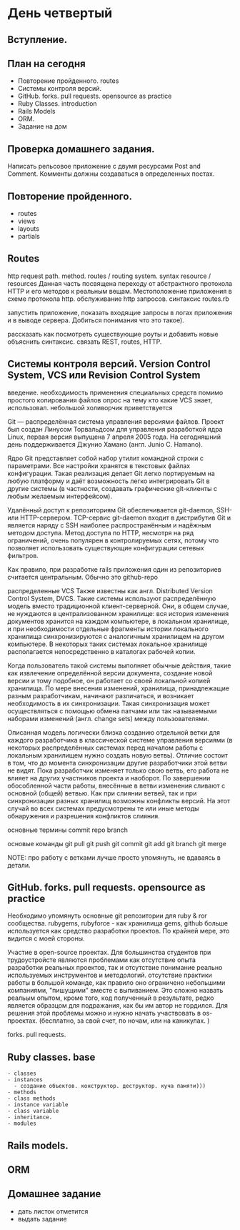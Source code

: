 # День четвертый
## Вступление.  

## План на сегодня

* Повторение пройденного. routes
* Системы контроля версий.
* GitHub. forks. pull requests. opensource as practice
* Ruby Classes. introduction
* Rails Models
* ORM.
* Задание на дом

## Проверка домашнего задания.
  Написать рельсовое приложение с двумя ресурсами Post and Comment. 
  Комменты должны создаваться в определенных постах.

## Повторение пройденного.
  - routes
  - views
  - layouts
  - partials

## Routes
  http request path. method.
  routes / routing system.
  syntax
  resource / resources
  Данная часть посвящена переходу от абстрактного протокола HTTP и его методов к реальным вещам. Местоположение приложения в схеме протокола http.
  обслуживание http запросов. синтаксис routes.rb

  запустить приложение, показать входящие запросы в логах приложения и в выводе сервера. Добиться понимания что это такое).

  рассказать как посмотреть существующие роуты и добавить новые
  объяснить синтаксис.
  связать REST, routes, HTTP.

## Системы контроля версий. Version Control System, VCS или Revision Control System
  введение. необходимость применения специальных средств помимо простого копирования файлов
  опрос на тему кто какие VCS знает, использовал. небольшой холиворчик приветствуется

  Git — распределённая система управления версиями файлов. Проект был создан Линусом Торвальдсом для управления разработкой ядра Linux, первая версия выпущена 7 апреля 2005 года. На сегодняшний день поддерживается Джунио Хамано (англ. Junio C. Hamano).

  Ядро Git представляет собой набор утилит командной строки с параметрами. Все настройки хранятся в текстовых файлах конфигурации. Такая реализация делает Git легко портируемым на любую платформу и даёт возможность легко интегрировать Git в другие системы (в частности, создавать графические git-клиенты с любым желаемым интерфейсом).

  Удалённый доступ к репозиториям Git обеспечивается git-daemon, SSH- или HTTP-сервером. TCP-сервис git-daemon входит в дистрибутив Git и является наряду с SSH наиболее распространённым и надёжным методом доступа. Метод доступа по HTTP, несмотря на ряд ограничений, очень популярен в контролируемых сетях, потому что позволяет использовать существующие конфигурации сетевых фильтров.

 Как правило, при разработке rails приложения  один из репозиториев считается центральным. Обычно это github-repo

 распределенные VCS
 Также известны как англ. Distributed Version Control System, DVCS. Такие системы используют распределённую модель вместо традиционной клиент-серверной. Они, в общем случае, не нуждаются в централизованном хранилище: вся история изменения документов хранится на каждом компьютере, в локальном хранилище, и при необходимости отдельные фрагменты истории локального хранилища синхронизируются с аналогичным хранилищем на другом компьютере. В некоторых таких системах локальное хранилище располагается непосредственно в каталогах рабочей копии.

 Когда пользователь такой системы выполняет обычные действия, такие как извлечение определённой версии документа, создание новой версии и тому подобное, он работает со своей локальной копией хранилища. По мере внесения изменений, хранилища, принадлежащие разным разработчикам, начинают различаться, и возникает необходимость в их синхронизации. Такая синхронизация может осуществляться с помощью обмена патчами или так называемыми наборами изменений (англ. change sets) между пользователями.

 Описанная модель логически близка созданию отдельной ветки для каждого разработчика в классической системе управления версиями (в некоторых распределённых системах перед началом работы с локальным хранилищем нужно создать новую ветвь). Отличие состоит в том, что до момента синхронизации другие разработчики этой ветви не видят. Пока разработчик изменяет только свою ветвь, его работа не влияет на других участников проекта и наоборот. По завершении обособленной части работы, внесённые в ветви изменения сливают с основной (общей) ветвью. Как при слиянии ветвей, так и при синхронизации разных хранилищ возможны конфликты версий. На этот случай во всех системах предусмотрены те или иные методы обнаружения и разрешения конфликтов слияния.

 основные термины
   commit
   repo
   branch

основые команды
  git pull
  git push
  git commit
  git add
  git branch
  git merge

  NOTE: про работу с ветками лучше просто упомянуть, не вдаваясь в детали.

## GitHub. forks. pull requests. opensource as practice
  Необходимо упомянуть основные git репозитории для ruby & ror сообщества. 
  rubygems, rubyforce - как хранилища gems, github больше используется как средство разработки проектов. По крайней мере, это видится с моей стороны.

  Участие в open-source проектах.
  Для большинства студентов при трудоустройсте являются проблемами как отсутствие опыта разработки реальных проектов,  так и отсутствие понимание реально используемых инструментов и методологий. отсутствие практики работы в большой команде, как правило оно ограничено небольшими компаниями, "пишущими" вместе с выпиванием. Это сложно назвать реальым опытом, кроме того, код полученный в результате, редко является образцом для подражания, как бы им автор не гордился. Для решения этой проблемы можно и нужно начать участвовать в os-проектах. (бесплатно, за свой счет, по ночам, или на каникулах. )

  forks. pull requests.

## Ruby classes. base
    - classes
    - instances
      - создание объектов. конструктор. деструктор. куча памяти)))
    - methods
    - class methods
    - instance variable
    - class variable
    - inheritance.
    - modules

## Rails models.
## ORM

## Домашнее задание
- дать листок отметится
- выдать задание
